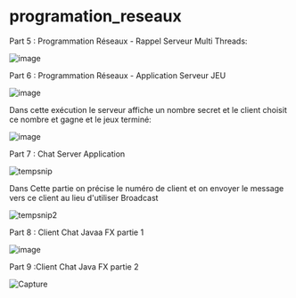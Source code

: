# programation_reseaux
Part 5 : Programmation Réseaux - Rappel Serveur Multi Threads:

![image](https://user-images.githubusercontent.com/102218192/159684340-1b4f120d-5c1a-462b-8e39-3df005d93f18.png)

Part 6 : Programmation Réseaux - Application Serveur JEU

![image](https://user-images.githubusercontent.com/102218192/159687287-2ce269cf-000d-490d-b64f-6065cf19d256.png)

Dans cette exécution le serveur affiche un nombre secret et le  client choisit ce nombre et gagne et le jeux terminé:

![image](https://user-images.githubusercontent.com/102218192/159687863-409640d6-5705-4374-84fd-6bc0bbbb2845.png)


Part 7 : Chat Server Application

![tempsnip](https://user-images.githubusercontent.com/102218192/159789627-695368c5-507e-49f3-b571-d450889d7d85.png)

Dans Cette partie  on précise le numéro de client et on envoyer le message vers ce client  au lieu d'utiliser Broadcast

![tempsnip2](https://user-images.githubusercontent.com/102218192/159788101-c9ee436e-0b2c-43b7-87a5-5ebf38e45014.png)

Part 8 :  Client Chat Javaa FX partie 1

![image](https://user-images.githubusercontent.com/102218192/159792761-922034b1-99dc-49fa-aa9e-c19509a7a861.png)


Part 9 :Client Chat Java FX partie 2

![Capture](https://user-images.githubusercontent.com/102218192/159794132-c3f979d8-550d-4328-ae62-9e45edc77929.PNG)
